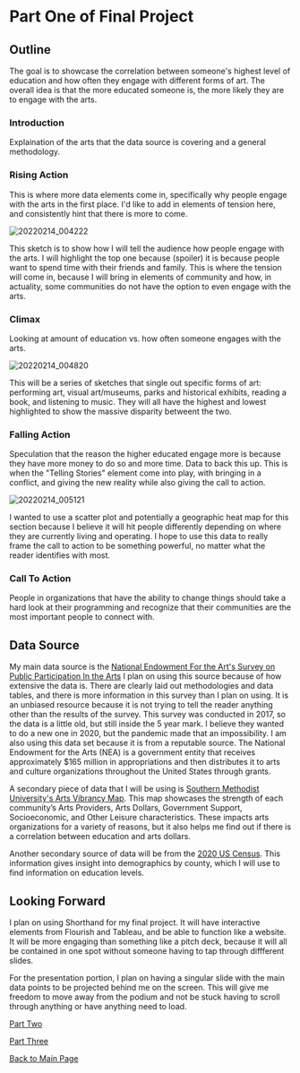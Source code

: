 # Part One of Final Project

## Outline
The goal is to showcase the correlation between someone's highest level of education and how often they engage with different forms of art. The overall idea is that the more educated someone is, the more likely they are to engage with the arts. 

### Introduction
Explaination of the arts that the data source is covering and a general methodology.

### Rising Action
This is where more data elements come in, specifically why people engage with the arts in the first place. I'd like to add in elements of tension here, and consistently hint that there is more to come. 

![20220214_004222](https://user-images.githubusercontent.com/98050576/153808033-cb7dba04-5f01-4053-bc73-01e6763039e6.jpg)

This sketch is to show how I will tell the audience how people engage with the arts. I will highlight the top one because (spoiler) it is because people want to spend time with their friends and family. This is where the tension will come in, because I will bring in elements of community and how, in actuality, some communities do not have the option to even engage with the arts.

### Climax 
Looking at amount of education vs. how often someone engages with the arts.

![20220214_004820](https://user-images.githubusercontent.com/98050576/153808403-fe4eb7b1-27ee-4dde-ae93-47a4734443d5.jpg)

This will be a series of sketches that single out specific forms of art: performing art, visual art/museums, parks and historical exhibits, reading a book, and listening to music. They will all have the highest and lowest highlighted to show the massive disparity betweent the two. 

### Falling Action
Speculation that the reason the higher educated engage more is because they have more money to do so and more time. Data to back this up. This is when the "Telling Stories" element come into play, with bringing in a conflict, and giving the new reality while also giving the call to action.

![20220214_005121](https://user-images.githubusercontent.com/98050576/153808585-8150e254-5569-4c49-92a1-c44399f0ed04.jpg)

I wanted to use a scatter plot and potentially a geographic heat map for this section because I believe it will hit people differently depending on where they are currently living and operating. I hope to use this data to really frame the call to action to be something powerful, no matter what the reader identifies with most. 

### Call To Action
People in organizations that have the ability to change things should take a hard look at their programming and recognize that their communities are the most important people to connect with. 

## Data Source
My main data source is the [National Endowment For the Art's Survey on Public Participation In the Arts](https://www.arts.gov/impact/research/arts-data-profile-series/adp-23)
I plan on using this source because of how extensive the data is. There are clearly laid out methodologies and data tables, and there is more information in this survey than I plan on using. It is an unbiased resource because it is not trying to tell the reader anything other than the results of the survey. This survey was conducted in 2017, so the data is a little old, but still inside the 5 year mark. I believe they wanted to do a new one in 2020, but the pandemic made that an impossibility. 
I am also using this data set because it is from a reputable source. The National Endowment for the Arts (NEA) is a government entity that receives approximately $165 million in appropriations and then distributes it to arts and culture organizations throughout the United States through grants. 

A secondary piece of data that I will be using is [Southern Methodist University's Arts Vibrancy Map](https://sites.smu.edu/Meadows/ArtsVibrancyMap/). This map showcases the strength of each community’s Arts Providers, Arts Dollars, Government Support, Socioeconomic, and Other Leisure characteristics. These impacts arts organizations for a variety of reasons, but it also helps me find out if there is a correlation between education and arts dollars.

Another secondary source of data will be from the [2020 US Census](https://www.census.gov/). This information gives insight into demographics by county, which I will use to find information on education levels. 

## Looking Forward
I plan on using Shorthand for my final project. It will have interactive elements from Flourish and Tableau, and be able to function like a website. It will be more engaging than something like a pitch deck, because it will all be contained in one spot without someone having to tap through diffferent slides. 

For the presentation portion, I plan on having a singular slide with the main data points to be projected behind me on the screen. This will give me freedom to move away from the podium and not be stuck having to scroll through anything or have anything need to load. 

[Part Two](/finalproject_part2.md)

[Part Three](/finalproject_part3.md)

[Back to Main Page](/README.md)

